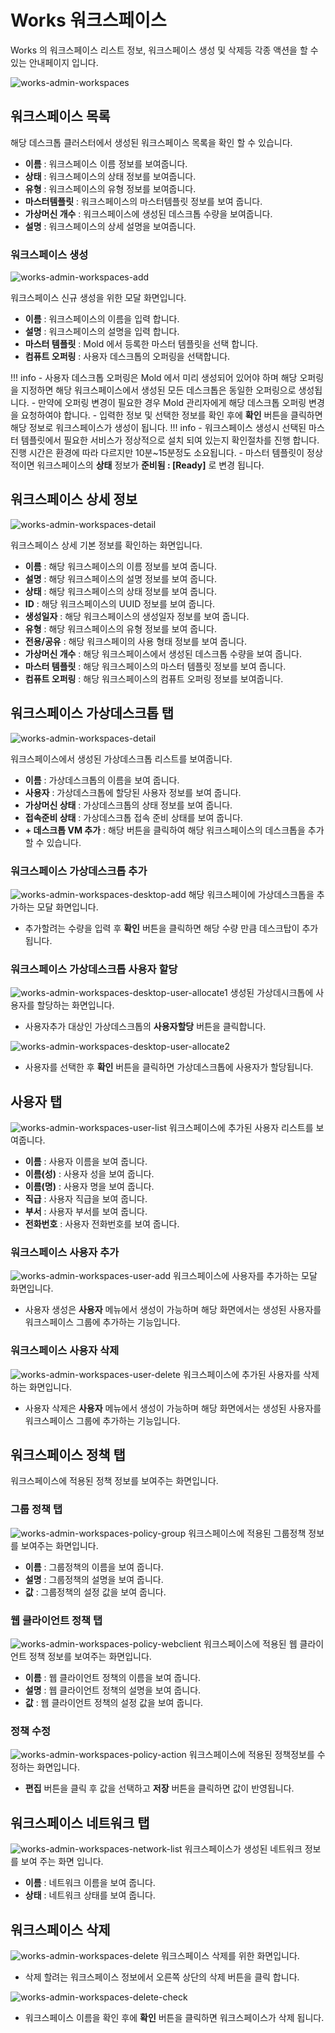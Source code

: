# Works 워크스페이스
Works 의 워크스페이스 리스트 정보, 워크스페이스 생성 및 삭제등 각종 액션을 할 수 있는 안내페이지 입니다.

![works-admin-workspaces](../../assets/images/works-admin-workspaces.png)

## 워크스페이스 목록

해당 데스크톱 클러스터에서 생성된 워크스페이스 목록을 확인 할 수 있습니다.

- **이름** : 워크스페이스 이름 정보를 보여줍니다.
- **상태** : 워크스페이스의 상태 정보를 보여줍니다.
- **유형** : 워크스페이스의 유형 정보를 보여줍니다.
- **마스터템플릿** : 워크스페이스의 마스터템플릿 정보를 보여 줍니다.
- **가상머신 개수** : 워크스페이스에 생성된 데스크톱 수량을 보여줍니다.
- **설명** : 워크스페이스의 상세 설명을 보여줍니다.

### 워크스페이스 생성
![works-admin-workspaces-add](../../assets/images/works-admin-workspaces-add.png)

워크스페이스 신규 생성을 위한 모달 화면입니다.

- **이름** : 워크스페이스의 이름을 입력 합니다.
- **설명** : 워크스페이스의 설명을 입력 합니다.
- **마스터 템플릿** : Mold 에서 등록한 마스터 템플릿을 선택 합니다.
- **컴퓨트 오퍼링** : 사용자 데스크톱의 오퍼링을 선택합니다.

!!! info
    - 사용자 데스크톱 오퍼링은 Mold 에서 미리 생성되어 있어야 하며 해당 오퍼링을 지정하면 해당 워크스페이스에서 생성된 모든 데스크톱은 동일한 오퍼링으로 생성됩니다.
    - 만약에 오퍼링 변경이 필요한 경우 Mold 관리자에게 해당 데스크톱 오퍼링 변경을 요청하여야 합니다.
    - 입력한 정보 및 선택한 정보를 확인 후에 **확인** 버튼을 클릭하면 해당 정보로 워크스페이스가 생성이 됩니다.
!!! info
    - 워크스페이스 생성시 선택된 마스터 템플릿에서 필요한 서비스가 정상적으로 설치 되여 있는지 확인절차를 진행 합니다. 진행 시간은 환경에 따라 다르지만 10분~15분정도 소요됩니다.
    - 마스터 템플릿이 정상적이면 워크스페이스의 **상태** 정보가 **준비됨 : [Ready]** 로 변경 됩니다.

## 워크스페이스 상세 정보
![works-admin-workspaces-detail](../../assets/images/works-admin-workspaces-detail.png)

워크스페이스 상세 기본 정보를 확인하는 화면입니다.

- **이름** : 해당 워크스페이스의 이름 정보를 보여 줍니다.
- **설명** : 해당 워크스페이스의 설명 정보를 보여 줍니다.
- **상태** : 해당 워크스페이스의 상태 정보를 보여 줍니다.
- **ID** : 해당 워크스페이스의 UUID 정보를 보여 줍니다.
- **생성일자** : 해당 워크스페이스의 생성일자 정보를 보여 줍니다.
- **유형** : 해당 워크스페이스의 유형 정보를 보여 줍니다.
- **전용/공유** : 해당 워크스페이의 사용 형태 정보를 보여 줍니다.
- **가상머신 개수** : 해당 워크스페이스에서 생성된 데스크톱 수량을 보여 줍니다.
- **마스터 템플릿** : 해당 워크스페이스의 마스터 템플릿 정보를 보여 줍니다.
- **컴퓨트 오퍼링** : 해당 워크스페이스의 컴퓨트 오퍼링 정보를 보여줍니다.

## 워크스페이스 가상데스크톱 탭
![works-admin-workspaces-detail](../../assets/images/works-admin-workspaces-detail.png)

워크스페이스에서 생성된 가상데스크톱 리스트를 보여줍니다.

- **이름** : 가상데스크톱의 이름을 보여 줍니다.
- **사용자** : 가상데스크톱에 할당된 사용자 정보를 보여 줍니다.
- **가상머신 상태** : 가상데스크톱의 상태 정보를 보여 줍니다.
- **접속준비 상태** : 가상데스크톱 접속 준비 상태를 보여 줍니다.
- **+ 데스크톱 VM 추가** : 해당 버튼을 클릭하여 해당 워크스페이스의 데스크톱을 추가 할 수 있습니다.

### 워크스페이스 가상데스크톱 추가
![works-admin-workspaces-desktop-add](../../assets/images/works-admin-workspaces-desktop-add.png)
해당 워크스페이에 가상데스크톱을 추가하는 모달 화면입니다.

- 추가할려는 수량을 입력 후 **확인** 버튼을 클릭하면 해당 수량 만큼 데스크탑이 추가됩니다.

### 워크스페이스 가상데스크톱 사용자 할당
![works-admin-workspaces-desktop-user-allocate1](../../assets/images/works-admin-workspaces-desktop-user-allocate1.png)
생성된 가상데시크톱에 사용자를 할당하는 화면입니다.

- 사용자추가 대상인 가상데스크톱의 **사용자할당** 버튼을 클릭합니다.

![works-admin-workspaces-desktop-user-allocate2](../../assets/images/works-admin-workspaces-desktop-user-allocate2.png)

- 사용자를 선택한 후 **확인** 버튼을 클릭하면 가상데스크톱에 사용자가 할당됩니다.


## 사용자 탭
![works-admin-workspaces-user-list](../../assets/images/works-admin-workspaces-user-list.png)
워크스페이스에 추가된 사용자 리스트를 보여줍니다.

- **이름** : 사용자 이름을 보여 줍니다.
- **이름(성)** : 사용자 성을 보여 줍니다.
- **이름(명)** : 사용자 명을 보여 줍니다.
- **직급** : 사용자 직급을 보여 줍니다.
- **부서** : 사용자 부서를 보여 줍니다.
- **전화번호** : 사용자 전화번호를 보여 줍니다.

### 워크스페이스 사용자 추가
![works-admin-workspaces-user-add](../../assets/images/works-admin-workspaces-user-add.png)
워크스페이스에 사용자를 추가하는 모달 화면입니다.

- 사용자 생성은 **사용자** 메뉴에서 생성이 가능하며 해당 화면에서는 생성된 사용자를 워크스페이스 그룹에 추가하는 기능입니다.

### 워크스페이스 사용자 삭제
![works-admin-workspaces-user-delete](../../assets/images/works-admin-workspaces-user-delete.png)
워크스페이스에 추가된 사용자를 삭제하는 화면입니다.

- 사용자 삭제은 **사용자** 메뉴에서 생성이 가능하며 해당 화면에서는 생성된 사용자를 워크스페이스 그룹에 추가하는 기능입니다.


## 워크스페이스 정책 탭
워크스페이스에 적용된 정책 정보를 보여주는 화면입니다.

### 그룹 정책 탭
![works-admin-workspaces-policy-group](../../assets/images/works-admin-workspaces-policy-group.png)
워크스페이스에 적용된 그룹정책 정보를 보여주는 화면입니다.

- **이름** : 그룹정책의 이름을 보여 줍니다.
- **설명** : 그룹정책의 설명을 보여 줍니다.
- **값** : 그룹정책의 설정 값을 보여 줍니다.

### 웹 클라이언트 정책 탭
![works-admin-workspaces-policy-webclient](../../assets/images/works-admin-workspaces-policy-webclient.png)
워크스페이스에 적용된 웹 클라이언트 정책 정보를 보여주는 화면입니다.

- **이름** : 웹 클라이언트 정책의 이름을 보여 줍니다.
- **설명** : 웹 클라이언트 정책의 설명을 보여 줍니다.
- **값** : 웹 클라이언트 정책의 설정 값을 보여 줍니다.

### 정책 수정
![works-admin-workspaces-policy-action](../../assets/images/works-admin-workspaces-policy-action.png)
워크스페이스에 적용된 정책정보를 수정하는 화면입니다.

- **편집** 버튼을 클릭 후 값을 선택하고 **저장** 버튼을 클릭하면 값이 반영됩니다.

## 워크스페이스 네트워크 탭
![works-admin-workspaces-network-list](../../assets/images/works-admin-workspaces-network-list.png)
워크스페이스가 생성된 네트워크 정보를 보여 주는 화면 입니다. 

- **이름** : 네트워크 이름을 보여 줍니다.
- **상태** : 네트워크 상태를 보여 줍니다.


## 워크스페이스 삭제

![works-admin-workspaces-delete](../../assets/images/works-admin-workspaces-delete.png)
워크스페이스 삭제를 위한 화면입니다.

- 삭제 할려는 워크스페이스 정보에서 오른쪽 상단의 삭제 버튼을 클릭 합니다.

![works-admin-workspaces-delete-check](../../assets/images/works-admin-workspaces-delete-check.png)
- 워크스페이스 이름을 확인 후에 **확인** 버튼을 클릭하면 워크스페이스가 삭제 됩니다.